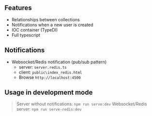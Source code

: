 ## Features
- Relationships between collections
- Notifications when a new user is created
- IOC container (TypeDI)
- Full typescript

## Notifications
- Websocket/Redis notification (pub/sub pattern)
    - server: `server.redis.ts`
    - client: `public\index_redis.html`
    - Browse `http://localhost:4500`

## Usage in development mode
> Server without notifications: `npm run serve:dev`
> Websocket/Redis server: `npm run serve-redis:dev`

